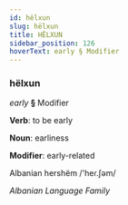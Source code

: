 ```yaml
---
id: hëlxun
slug: hëlxun
title: HËLXUN
sidebar_position: 126
hoverText: early § Modifier
---
```


### hëlxun

*early* **§** Modifier

**Verb**: to be early

**Noun**: earliness

**Modifier**: early-related

Albanian hershëm /'heɾ.ʃəm/

*Albanian Language Family*